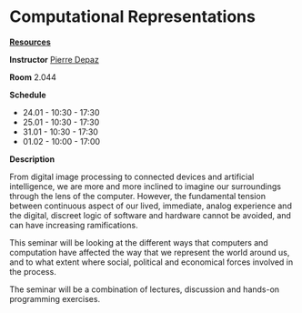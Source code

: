 # Computational Representations

[**Resources**](https://github.com/periode/computational-representations/wiki/)

**Instructor** [Pierre Depaz](p.depaz@filmuniversitaet.de)

**Room** 2.044

**Schedule**
- 24.01 - 10:30 - 17:30
- 25.01 - 10:30 - 17:30
- 31.01 - 10:30 - 17:30
- 01.02 - 10:00 - 17:00

**Description**

From digital image processing to connected devices and artificial intelligence, we are more and more inclined to imagine our surroundings through the lens of the computer. However, the fundamental tension between continuous aspect of our lived, immediate, analog experience and the digital, discreet logic of software and hardware cannot be avoided, and can have increasing ramifications.

This seminar will be looking at the different ways that computers and computation have affected the way that we represent the world around us, and to what extent where social, political and economical forces involved in the process.

The seminar will be a combination of lectures, discussion and hands-on programming exercises.
